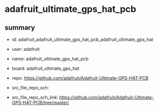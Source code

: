 # adafruit_ultimate_gps_hat_pcb
 
## summary 
* id: adafruit_adafruit_ultimate_gps_hat_pcb_adafruit_ultimate_gps_hat
* user: adafruit
* name: adafruit_ultimate_gps_hat_pcb
* board: adafruit_ultimate_gps_hat
* repo: https://github.com/adafruit/Adafruit-Ultimate-GPS-HAT-PCB



* src_file_repo_sch: 
* src_file_repo_sch_link: https://github.com/adafruit/Adafruit-Ultimate-GPS-HAT-PCB/tree/master/





